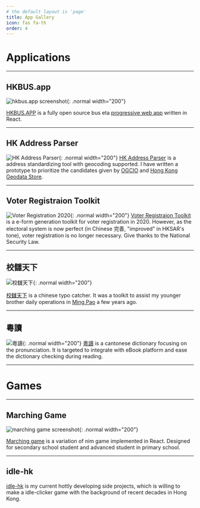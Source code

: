 ```yaml
---
# the default layout is 'page'
title: App Gallery
icon: fas fa-th
order: 4
---
```


# Applications
---
## HKBUS.app

![hkbus.app screenshot](/apps/hkbus-app.png){: .normal width="200"}

[HKBUS.APP](https://hkbus.app) is a fully open source bus eta [progressive web app](https://en.wikipedia.org/wiki/Progressive_web_app) written in React. 

---

## HK Address Parser

![HK Address Parser](https://g0vhk-io.github.io/HKAddressParser/og-image.png){: .normal width="200"}
[HK Address Parser](https://g0vhk-io.github.io/HKAddressParser/#/) is a address standardizing tool with geocoding supported. I have written a prototype to prioritize the candidates given by [OGCIO](https://data.gov.hk/tc-data/dataset/hk-ogcio-st_div_02-als) and [Hong Kong Geodata Store](https://geodata.gov.hk/gs/locationSearchAPI?).

---

## Voter Registraion Toolkit

![Voter Registration 2020](https://chunlaw.github.io/voter-registration/assets/banner.png){: .normal width="200"}
[Voter Registraion Toolkit](https://chunlaw.github.io/voter-registration) is a e-form generation toolkit for voter registration in 2020. However, as the electoral system is now perfect (in Chinese 完善, "improved" in HKSAR's tone), voter registration is no longer necessary. Give thanks to the National Security Law.

---

## 校讎天下

![校讎天下](/apps/proofreader.png){: .normal width="200"}

[校讎天下](https://proofreader.chunlaw.io) is a chinese typo catcher. It was a toolkit to assist my younger brother daily operations in [Ming Pao](https://www.mingpao.com/) a few years ago.

---

## 粵讀

![粵讀](/apps/yuedict.png){: .normal width="200"}
[粵讀](https://yuedict.app/) is a cantonese dictionary focusing on the pronunciation. It is targeted to integrate with eBook platform and ease the dictionary checking during reading.

---

# Games
---
## Marching Game

![marching game screenshot](/apps/marching-game.png){: .normal width="200"}

[Marching game](https://marching.chunlaw.io) is a variation of nim game implemented in React. Designed for secondary school student and advanced student in primary school.

---

## idle-hk

[idle-hk](https://github.com/chunlaw/idle-hk) is my current hottly developing side projects, which is willing to make a idle-clicker game with the background of recent decades in Hong Kong.
